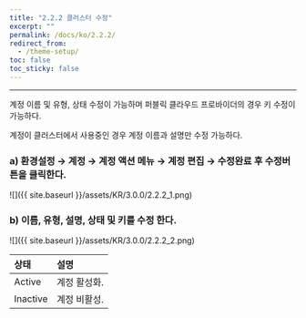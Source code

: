 ```yaml
---
title: "2.2.2 클러스터 수정"
excerpt: ""
permalink: /docs/ko/2.2.2/
redirect_from:
  - /theme-setup/
toc: false
toc_sticky: false
---
```


---
계정 이름 및 유형, 상태 수정이 가능하며 퍼블릭 클라우드 프로바이더의 경우 키 수정이 가능하다.

계정이 클러스터에서 사용중인 경우 계정 이름과 설명만 수정 가능하다.

### a\) 환경설정 → 계정 → 계정 액션 메뉴 → 계정 편집 → 수정완료 후 수정버튼을 클릭한다.
![]({{ site.baseurl }}/assets/KR/3.0.0/2.2.2_1.png)

### b\) 이름, 유형, 설명, 상태 및 키를 수정 한다.
![]({{ site.baseurl }}/assets/KR/3.0.0/2.2.2_2.png)

| 상태 | **설명** |
| :--- | :--- |
| Active | 계정 활성화. |
| Inactive | 계정 비활성. |
